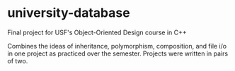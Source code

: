 # university-database

Final project for USF's Object-Oriented Design course in C++

Combines the ideas of inheritance, polymorphism, composition, and file i/o in one project as practiced over the semester. Projects were written in pairs of two.
